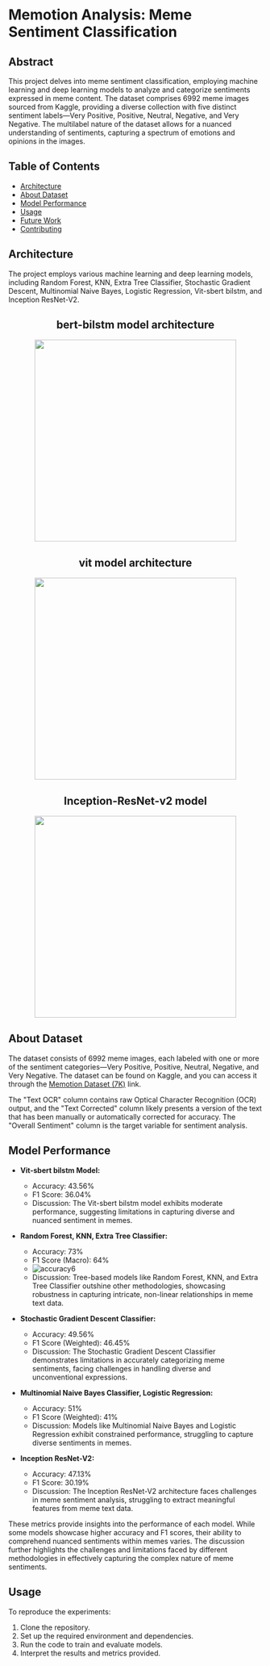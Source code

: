# Memotion Analysis: Meme Sentiment Classification

## Abstract

This project delves into meme sentiment classification, employing machine learning and deep learning models to analyze and categorize sentiments expressed in meme content. The dataset comprises 6992 meme images sourced from Kaggle, providing a diverse collection with five distinct sentiment labels—Very Positive, Positive, Neutral, Negative, and Very Negative. The multilabel nature of the dataset allows for a nuanced understanding of sentiments, capturing a spectrum of emotions and opinions in the images.

## Table of Contents

- [Architecture](#architecture)
- [About Dataset](#about-dataset)
- [Model Performance](#model-performance)
- [Usage](#usage)
- [Future Work](#future-work)
- [Contributing](#contributing)

## Architecture

The project employs various machine learning and deep learning models, including Random Forest, KNN, Extra Tree Classifier, Stochastic Gradient Descent, Multinomial Naive Bayes, Logistic Regression, Vit-sbert bilstm, and Inception ResNet-V2.

<div align="center">

## bert-bilstm model architecture

<img src="https://github.com/09aryan/MEME_CLASSIFICATION_USING_SENTIMENT_ANALYSIS/assets/99637603/20e33118-163b-423e-93b0-65dc6dfa1ffa" width="400">

## vit model architecture

<img src="https://github.com/09aryan/MEME_CLASSIFICATION_USING_SENTIMENT_ANALYSIS/assets/123651189/92962a15-ce6c-4e6a-9519-503279e5d433" width="400">

## Inception-ResNet-v2 model

<img src="https://github.com/09aryan/MEME_CLASSIFICATION_USING_SENTIMENT_ANALYSIS/assets/123651189/359ae785-3361-433d-8baf-0a78d37edc09" width="400">

</div>



## About Dataset

The dataset consists of 6992 meme images, each labeled with one or more of the sentiment categories—Very Positive, Positive, Neutral, Negative, and Very Negative. The dataset can be found on Kaggle, and you can access it through the [Memotion Dataset (7K)](https://www.kaggle.com/datasets/williamscott701/memotion-dataset-7k) link.

The "Text OCR" column contains raw Optical Character Recognition (OCR) output, and the "Text Corrected" column likely presents a version of the text that has been manually or automatically corrected for accuracy. The "Overall Sentiment" column is the target variable for sentiment analysis.


## Model Performance

- **Vit-sbert bilstm Model:**
  - Accuracy: 43.56%
  - F1 Score: 36.04%
  - Discussion: The Vit-sbert bilstm model exhibits moderate performance, suggesting limitations in capturing diverse and nuanced sentiment in memes.

- **Random Forest, KNN, Extra Tree Classifier:**
  - Accuracy: 73%
  - F1 Score (Macro): 64%
  - ![accuracy6](https://github.com/09aryan/MEME_CLASSIFICATION_USING_SENTIMENT_ANALYSIS/assets/99637603/67e83044-4f28-493d-a13d-189a0c48bc33)
  - Discussion: Tree-based models like Random Forest, KNN, and Extra Tree Classifier outshine other methodologies, showcasing robustness in capturing intricate, non-linear relationships in meme text data.

- **Stochastic Gradient Descent Classifier:**
  - Accuracy: 49.56%
  - F1 Score (Weighted): 46.45%
  - Discussion: The Stochastic Gradient Descent Classifier demonstrates limitations in accurately categorizing meme sentiments, facing challenges in handling diverse and unconventional expressions.

- **Multinomial Naive Bayes Classifier, Logistic Regression:**
  - Accuracy: 51%
  - F1 Score (Weighted): 41%
  - Discussion: Models like Multinomial Naive Bayes and Logistic Regression exhibit constrained performance, struggling to capture diverse sentiments in memes.

- **Inception ResNet-V2:**
  - Accuracy: 47.13%
  - F1 Score: 30.19%
  - Discussion: The Inception ResNet-V2 architecture faces challenges in meme sentiment analysis, struggling to extract meaningful features from meme text data.

These metrics provide insights into the performance of each model. While some models showcase higher accuracy and F1 scores, their ability to comprehend nuanced sentiments within memes varies. The discussion further highlights the challenges and limitations faced by different methodologies in effectively capturing the complex nature of meme sentiments.

## Usage

To reproduce the experiments:
1. Clone the repository.
2. Set up the required environment and dependencies.
3. Run the code to train and evaluate models.
4. Interpret the results and metrics provided.



